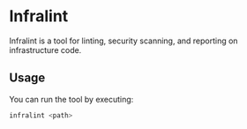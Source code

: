 # Infralint

Infralint is a tool for linting, security scanning, and reporting on infrastructure code.

## Usage

You can run the tool by executing:

```bash
infralint <path>
